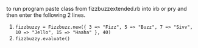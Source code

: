 to run program paste class from fizzbuzzextended.rb into
irb or pry and then enter the following 2 lines.

1. `fizzbuzzy = Fizzbuzz.new({ 3 => "Fizz", 5 => "Buzz", 7 => "Sivv", 10 => "Jello", 15 => "Haaha" }, 40)`
1. `fizzbuzzy.evaluate()`

